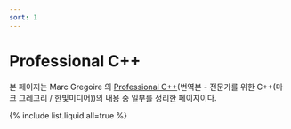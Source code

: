 ```yaml
---
sort: 1
---
```


# Professional C++

본 페이지는 Marc Gregoire 의 [Professional C++](https://books.google.co.kr/books?id=YnAUEAAAQBAJ&printsec=frontcover&dq=professional+c%2B%2B&hl=ko&sa=X&redir_esc=y#v=onepage&q=professional%20c%2B%2B&f=false)(번역본 - 전문가를 위한 C++(마크 그레고리 / 한빛미디어))의 내용 중 일부를 정리한 페이지이다.

{% include list.liquid all=true %}
